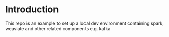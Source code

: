 # Introduction

This repo is an example to set up a local dev environment containing spark, weaviate and other related components e.g. kafka